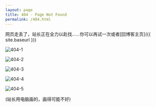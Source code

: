 ```yaml
---
layout: page
title: 404 - Page Not Found
permalink: /404.html
---
```


网页走丢了，站长正在全力以赴找……你可以再试一次或者[回博客主页]({{ site.baseurl }})

![404-1](https://user-images.githubusercontent.com/82391092/129473279-f0367b74-bc3b-4602-81c5-89c35cb79a37.png)

![404-2](https://user-images.githubusercontent.com/82391092/129473283-38960a45-e32d-4ade-8841-04a9d04145fb.png)

![404-3](https://user-images.githubusercontent.com/82391092/129473469-7f8435bf-56c5-4522-af07-d45f996acfbd.png)

![404-4](https://user-images.githubusercontent.com/82391092/129473589-4e454bf0-f8c7-4c4d-b304-247029443f8b.png)

![404-5](https://user-images.githubusercontent.com/82391092/129474178-ed6ad1d6-a2b3-4fbb-b70f-e49455277d3c.png)

(站长用电脑画的，画得可能不好)
